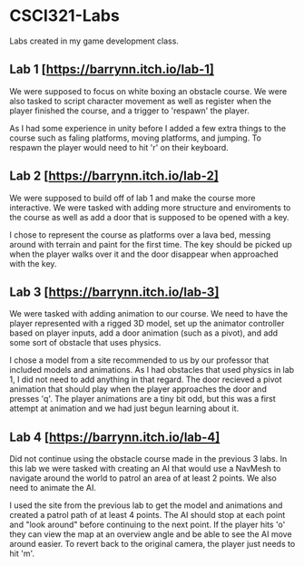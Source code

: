 # CSCI321-Labs
Labs created in my game development class.

## Lab 1 [https://barrynn.itch.io/lab-1]
We were supposed to focus on white boxing an obstacle course. We were also tasked to script character movement as well as register when the player finished
the course, and a trigger to 'respawn' the player. 
  
As I had some experience in unity before I added a few extra things to the course such as faling platforms, moving platforms, and jumping. To respawn the player would need to hit 'r' on their keyboard.
  

## Lab 2 [https://barrynn.itch.io/lab-2]
We were supposed to build off of lab 1 and make the course more interactive. We were tasked with adding more structure and enviroments to the course as well as 
add a door that is supposed to be opened with a key.

I chose to represent the course as platforms over a lava bed, messing around with terrain and paint for the first time. The key should be picked up when the player walks over it and the door disappear when approached with the key.
  

## Lab 3 [https://barrynn.itch.io/lab-3]
We were tasked with adding animation to our course. We need to have the player represented with a rigged 3D model, set up the animator controller based on player
inputs, add a door animation (such as a pivot), and add some sort of obstacle that uses physics.

I chose a model from a site recommended to us by our professor that included models and animations. As I had obstacles that used physics in lab 1, I did not need to add anything in that regard. The door recieved a pivot animation that should play when the player approaches the door and presses 'q'. The player animations are a tiny bit odd, but this was a first attempt at animation and we had just begun learning about it.
 
 
## Lab 4 [https://barrynn.itch.io/lab-4]
Did not continue using the obstacle course made in the previous 3 labs. In this lab we were tasked with creating an AI that would use a NavMesh to navigate around
the world to patrol an area of at least 2 points. We also need to animate the AI.

I used the site from the previous lab to get the model and animations and created a patrol path of at least 4 points. The AI should stop at each point and "look around" before continuing to the next point. If the player hits 'o' they can view the map at an overview angle and be able to see the AI move around easier. To revert back to the original camera, the player just needs to hit 'm'. 
